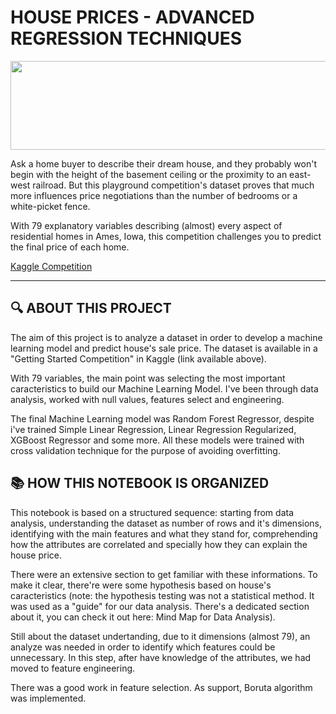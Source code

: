 # HOUSE PRICES - ADVANCED REGRESSION TECHNIQUES

<img width="833" height="142" style="display: block; margin-left: auto; margin-right: auto" src="https://storage.googleapis.com/kaggle-competitions/kaggle/5407/media/housesbanner.png">

Ask a home buyer to describe their dream house, and they probably won't begin with the height of the basement ceiling or the proximity to an east-west railroad. But this playground competition's dataset proves that much more influences price negotiations than the number of bedrooms or a white-picket fence.

With 79 explanatory variables describing (almost) every aspect of residential homes in Ames, Iowa, this competition challenges you to predict the final price of each home.

<a href="https://www.kaggle.com/c/house-prices-advanced-regression-techniques/overview">Kaggle Competition</a>

****

## 🔍 ABOUT THIS PROJECT

  The aim of this project is to analyze a dataset in order to develop a machine learning model and predict house's sale price.
  The dataset is available in a "Getting Started Competition" in Kaggle (link available above).
  
  With 79 variables, the main point was selecting the most important caracteristics to build our Machine Learning Model. I've been through data analysis, worked with null values, features select and engineering.
  
  The final Machine Learning model was Random Forest Regressor, despite i've trained Simple Linear Regression, Linear Regression Regularized, XGBoost Regressor and some more. All these models were trained with cross validation technique for the purpose of avoiding overfitting.

## 📚 HOW THIS NOTEBOOK IS ORGANIZED
  This notebook is based on a structured sequence: starting from data analysis, understanding the dataset as number of rows and it's dimensions, identifying with the main features and what they stand for, comprehending how the attributes are correlated and specially how they can explain the house price. 
  
  There were an extensive section to get familiar with these informations. To make it clear, there're were some hypothesis based on house's caracteristics (note: the hypothesis testing was not a statistical method. It was used as a "guide" for our data analysis. There's a dedicated section about it, you can check it out here: Mind Map for Data Analysis). 
  
  Still about the dataset undertanding, due to it dimensions (almost 79), an analyze was needed in order to identify which features could be unnecessary. In this step, after have knowledge of the attributes, we had moved to feature engineering.
  
  There was a good work in feature selection. As support, Boruta algorithm was implemented. 
